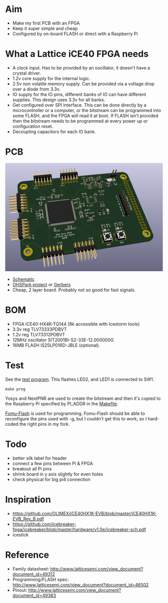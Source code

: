 # Aim

* Make my first PCB with an FPGA
* Keep it super simple and cheap
* Configured by on-board FLASH or direct with a Raspberry Pi

# What a Lattice iCE40 FPGA needs

* A clock input. Has to be provided by an oscillator, it doesn't have a crystal driver.
* 1.2v core supply for the internal logic.
* 2.5v non volatile memory supply. Can be provided via a voltage drop over a diode from 3.3v.
* IO supply for the IO pins, different banks of IO can have different supplies. This design uses 3.3v for all banks.
* Get configured over SPI interface. This can be done directly by a microcontroller or a computer, or the bitstream can be programmed into some FLASH, and the FPGA will read it at boot. If FLASH isn't provided then the bitstream needs to be programmed at every power up or configuration reset. 
* Decoupling capacitors for each IO bank.

# PCB

![board](hardware/board.png)

* [Schematic](hardware/schematic.pdf)
* [OHSPark project](https://oshpark.com/shared_projects/KnMD4ql8) or [Gerbers](hardware/first-fpga-pcb-2020-01-01-fab.zip)
* Cheap, 2 layer board. Probably not so good for fast signals.

# BOM

* FPGA iCE40-HX4K-TQ144 (8k accessible with Icestorm tools)
* 3.3v reg TLV73333PDBVT
* 1.2v reg TLV73312PDBVT
* 12MHz oscillator SIT2001BI-S2-33E-12.000000G
* 16MB FLASH IS25LP016D-JBLE (optional).

# Test

See the [test program](test/top.v). This flashes LED2, and LED1 is connected to SW1.

    make prog

Yosys and NextPNR are used to create the bitstream and then it's copied to the Raspberry Pi specified
by PI_ADDR in the [Makefile](test/Makefile). 

[Fomu-Flash](https://github.com/mattvenn/fomu-flash) is used for programming. Fomu-Flash should be able
to reconfigure the pins used with -g, but I couldn't get this to work, so I hard-coded the right pins in my
fork.

# Todo

* better silk label for header
* connect a few pins between Pi & FPGA
* breakout all Pi pins
* shrink board in y axis slightly for even holes
* check physical for big pi4 connection

# Inspiration

* https://github.com/OLIMEX/iCE40HX1K-EVB/blob/master/iCE40HX1K-EVB_Rev_B.pdf
* https://github.com/icebreaker-fpga/icebreaker/blob/master/hardware/v1.0e/icebreaker-sch.pdf
* icestick

# Reference

* Family datasheet: http://www.latticesemi.com/view_document?document_id=49312
* Programming/FLASH spec: http://www.latticesemi.com/view_document?document_id=46502
* Pinout: http://www.latticesemi.com/view_document?document_id=49383
